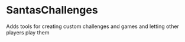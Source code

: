 # SantasChallenges
Adds tools for creating custom challenges and games and letting other players play them
